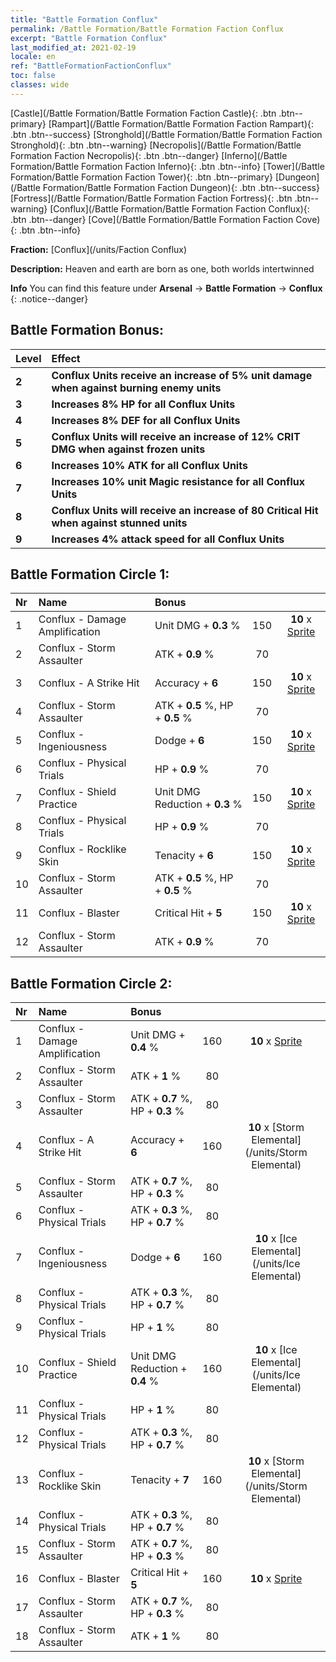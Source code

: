 ```yaml
---
title: "Battle Formation Conflux"
permalink: /Battle Formation/Battle Formation Faction Conflux
excerpt: "Battle Formation Conflux"
last_modified_at: 2021-02-19
locale: en
ref: "BattleFormationFactionConflux"
toc: false
classes: wide
---
```

 [Castle](/Battle Formation/Battle Formation Faction Castle){: .btn .btn--primary} [Rampart](/Battle Formation/Battle Formation Faction Rampart){: .btn .btn--success} [Stronghold](/Battle Formation/Battle Formation Faction Stronghold){: .btn .btn--warning} [Necropolis](/Battle Formation/Battle Formation Faction Necropolis){: .btn .btn--danger} [Inferno](/Battle Formation/Battle Formation Faction Inferno){: .btn .btn--info} [Tower](/Battle Formation/Battle Formation Faction Tower){: .btn .btn--primary} [Dungeon](/Battle Formation/Battle Formation Faction Dungeon){: .btn .btn--success} [Fortress](/Battle Formation/Battle Formation Faction Fortress){: .btn .btn--warning} [Conflux](/Battle Formation/Battle Formation Faction Conflux){: .btn .btn--danger} [Cove](/Battle Formation/Battle Formation Faction Cove){: .btn .btn--info} 

  **Fraction:** [Conflux](/units/Faction Conflux)

  **Description:** Heaven and earth are born as one, both worlds intertwinned

**Info** You can find this feature under **Arsenal** -> **Battle Formation** -> **Conflux** 
{: .notice--danger}

## Battle Formation Bonus:

  | Level |         Effect        |
  |:------|:---------------------|
  | **2** | **Conflux Units receive an increase of 5% unit damage when against burning enemy units** |
  | **3** | **Increases 8% HP for all Conflux Units** |
  | **4** | **Increases 8% DEF for all Conflux Units** |
  | **5** | **Conflux Units will receive an increase of 12% CRIT DMG when against frozen units** |
  | **6** | **Increases 10% ATK for all Conflux Units** |
  | **7** | **Increases 10% unit Magic resistance for all Conflux Units** |
  | **8** | **Conflux Units will receive an increase of 80 Critical Hit when against stunned units** |
  | **9** | **Increases 4% attack speed for all Conflux Units** |

## Battle Formation Circle 1:

  |  Nr  |         Name        |  Bonus  | <i class="fas fa-flask"/>  |  <i class="fab fa-optin-monster"/> |
  |:-----|:--------------------|:---------|:-----------------:|:----------------:|
  | 1 | Conflux - Damage Amplification | Unit DMG + **0.3** % | 150 |  **10** x [Sprite](/units/Sprite) |
  | 2 | Conflux - Storm Assaulter | ATK + **0.9** % | 70 |   |
  | 3 | Conflux - A Strike Hit | Accuracy + **6**  | 150 |  **10** x [Sprite](/units/Sprite) |
  | 4 | Conflux - Storm Assaulter | ATK + **0.5** %, HP + **0.5** % | 70 |   |
  | 5 | Conflux - Ingeniousness | Dodge + **6**  | 150 |  **10** x [Sprite](/units/Sprite) |
  | 6 | Conflux - Physical Trials | HP + **0.9** % | 70 |   |
  | 7 | Conflux - Shield Practice | Unit DMG Reduction + **0.3** % | 150 |  **10** x [Sprite](/units/Sprite) |
  | 8 | Conflux - Physical Trials | HP + **0.9** % | 70 |   |
  | 9 | Conflux - Rocklike Skin | Tenacity + **6**  | 150 |  **10** x [Sprite](/units/Sprite) |
  | 10 | Conflux - Storm Assaulter | ATK + **0.5** %, HP + **0.5** % | 70 |   |
  | 11 | Conflux - Blaster | Critical Hit + **5**  | 150 |  **10** x [Sprite](/units/Sprite) |
  | 12 | Conflux - Storm Assaulter | ATK + **0.9** % | 70 |   |
  


## Battle Formation Circle 2:

  |  Nr  |         Name        |  Bonus  | <i class="fas fa-flask"/>  |  <i class="fab fa-optin-monster"/> |
  |:-----|:--------------------|:---------|:-----------------:|:----------------:|
  | 1 | Conflux - Damage Amplification | Unit DMG + **0.4** % | 160 |  **10** x [Sprite](/units/Sprite) |
  | 2 | Conflux - Storm Assaulter | ATK + **1** % | 80 |   |
  | 3 | Conflux - Storm Assaulter | ATK + **0.7** %, HP + **0.3** % | 80 |   |
  | 4 | Conflux - A Strike Hit | Accuracy + **6**  | 160 |  **10** x [Storm Elemental](/units/Storm Elemental) |
  | 5 | Conflux - Storm Assaulter | ATK + **0.7** %, HP + **0.3** % | 80 |   |
  | 6 | Conflux - Physical Trials | ATK + **0.3** %, HP + **0.7** % | 80 |   |
  | 7 | Conflux - Ingeniousness | Dodge + **6**  | 160 |  **10** x [Ice Elemental](/units/Ice Elemental) |
  | 8 | Conflux - Physical Trials | ATK + **0.3** %, HP + **0.7** % | 80 |   |
  | 9 | Conflux - Physical Trials | HP + **1** % | 80 |   |
  | 10 | Conflux - Shield Practice | Unit DMG Reduction + **0.4** % | 160 |  **10** x [Ice Elemental](/units/Ice Elemental) |
  | 11 | Conflux - Physical Trials | HP + **1** % | 80 |   |
  | 12 | Conflux - Physical Trials | ATK + **0.3** %, HP + **0.7** % | 80 |   |
  | 13 | Conflux - Rocklike Skin | Tenacity + **7**  | 160 |  **10** x [Storm Elemental](/units/Storm Elemental) |
  | 14 | Conflux - Physical Trials | ATK + **0.3** %, HP + **0.7** % | 80 |   |
  | 15 | Conflux - Storm Assaulter | ATK + **0.7** %, HP + **0.3** % | 80 |   |
  | 16 | Conflux - Blaster | Critical Hit + **5**  | 160 |  **10** x [Sprite](/units/Sprite) |
  | 17 | Conflux - Storm Assaulter | ATK + **0.7** %, HP + **0.3** % | 80 |   |
  | 18 | Conflux - Storm Assaulter | ATK + **1** % | 80 |   |
  

